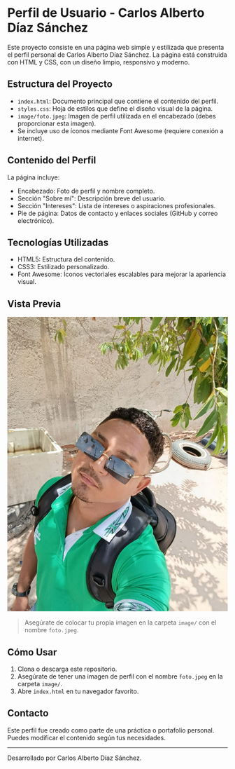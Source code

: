 # Perfil de Usuario - Carlos Alberto Díaz Sánchez

Este proyecto consiste en una página web simple y estilizada que presenta el perfil personal de Carlos Alberto Díaz Sánchez. La página está construida con HTML y CSS, con un diseño limpio, responsivo y moderno.

## Estructura del Proyecto

- `index.html`: Documento principal que contiene el contenido del perfil.
- `styles.css`: Hoja de estilos que define el diseño visual de la página.
- `image/foto.jpeg`: Imagen de perfil utilizada en el encabezado (debes proporcionar esta imagen).
- Se incluye uso de íconos mediante Font Awesome (requiere conexión a internet).

## Contenido del Perfil

La página incluye:

- Encabezado: Foto de perfil y nombre completo.
- Sección "Sobre mí": Descripción breve del usuario.
- Sección "Intereses": Lista de intereses o aspiraciones profesionales.
- Pie de página: Datos de contacto y enlaces sociales (GitHub y correo electrónico).

## Tecnologías Utilizadas

- HTML5: Estructura del contenido.
- CSS3: Estilizado personalizado.
- Font Awesome: Íconos vectoriales escalables para mejorar la apariencia visual.

## Vista Previa

![preview](image/foto.jpeg)

> Asegúrate de colocar tu propia imagen en la carpeta `image/` con el nombre `foto.jpeg`.

## Cómo Usar

1. Clona o descarga este repositorio.
2. Asegúrate de tener una imagen de perfil con el nombre `foto.jpeg` en la carpeta `image/`.
3. Abre `index.html` en tu navegador favorito.

## Contacto

Este perfil fue creado como parte de una práctica o portafolio personal. Puedes modificar el contenido según tus necesidades.

---
Desarrollado por Carlos Alberto Díaz Sánchez.
